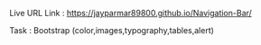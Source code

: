 Live URL Link : https://jayparmar89800.github.io/Navigation-Bar/

Task : Bootstrap (color,images,typography,tables,alert)